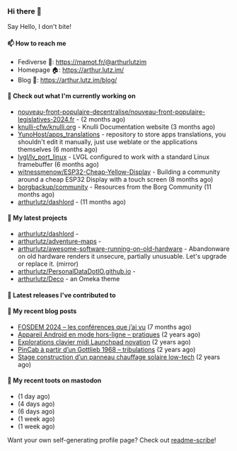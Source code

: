 ### Hi there 👋

Say Hello, I don't bite!

#### 📫 How to reach me

- Fediverse 🐘: https://mamot.fr/@arthurlutzim
- Homepage 🏠: https://arthur.lutz.im/
- Blog 📰: https://arthur.lutz.im/blog/

#### 👷 Check out what I'm currently working on

- [nouveau-front-populaire-decentralise/nouveau-front-populaire-legislatives-2024.fr](https://github.com/nouveau-front-populaire-decentralise/nouveau-front-populaire-legislatives-2024.fr) -  (2 months ago)
- [knulli-cfw/knulli.org](https://github.com/knulli-cfw/knulli.org) - Knulli Documentation website (3 months ago)
- [YunoHost/apps_translations](https://github.com/YunoHost/apps_translations) - repository to store apps translations, you shouldn&#39;t edit it manually, just use weblate or the applications themselves (6 months ago)
- [lvgl/lv_port_linux](https://github.com/lvgl/lv_port_linux) - LVGL configured to work with a standard Linux framebuffer (6 months ago)
- [witnessmenow/ESP32-Cheap-Yellow-Display](https://github.com/witnessmenow/ESP32-Cheap-Yellow-Display) - Building a community around a cheap ESP32 Display with a touch screen (8 months ago)
- [borgbackup/community](https://github.com/borgbackup/community) - Resources from the Borg Community (11 months ago)
- [arthurlutz/dashlord](https://github.com/arthurlutz/dashlord) -  (11 months ago)

#### 🌱 My latest projects

- [arthurlutz/dashlord](https://github.com/arthurlutz/dashlord) - 
- [arthurlutz/adventure-maps](https://github.com/arthurlutz/adventure-maps) - 
- [arthurlutz/awesome-software-running-on-old-hardware](https://github.com/arthurlutz/awesome-software-running-on-old-hardware) - Abandonware on old hardware renders it unsecure, partially unusuable. Let&#39;s upgrade or replace it. (mirror)
- [arthurlutz/PersonalDataDotIO.github.io](https://github.com/arthurlutz/PersonalDataDotIO.github.io) - 
- [arthurlutz/Deco](https://github.com/arthurlutz/Deco) - an Omeka theme

#### 🔭 Latest releases I've contributed to


#### 📜 My recent blog posts

- [FOSDEM 2024 – les conférences que j’ai vu](https://arthur.lutz.im/blog/2024/02/22/fosdem-2024-les-conferences-que-jai-vu/) (7 months ago)
- [Appareil Android en mode hors-ligne – pratiques](https://arthur.lutz.im/blog/2022/10/17/appareil-android-en-mode-hors-ligne-pratiques/) (2 years ago)
- [Explorations clavier midi Launchpad novation](https://arthur.lutz.im/blog/2022/02/28/explorations-clavier-midi-launchpad-novation/) (2 years ago)
- [PinCab à partir d’un Gottlieb 1968 – tribulations](https://arthur.lutz.im/blog/2022/02/27/pincab-a-partir-dun-gottlieb-1968-tribulations/) (2 years ago)
- [Stage construction d’un panneau chauffage solaire low-tech](https://arthur.lutz.im/blog/2022/02/27/stage-construction-dun-panneau-chauffage-solaire-low-tech/) (2 years ago)

#### 🐘 My recent toots on mastodon

- [](https://mamot.fr/@arthurlutzim/113193321421673451) (1 day ago)
- [](https://mamot.fr/@arthurlutzim/113175521780811648) (4 days ago)
- [](https://mamot.fr/@arthurlutzim/113165824944259078) (6 days ago)
- [](https://mamot.fr/@arthurlutzim/113148823258928985) (1 week ago)
- [](https://mamot.fr/@arthurlutzim/113137896014904302) (1 week ago)

Want your own self-generating profile page? Check out [readme-scribe](https://github.com/muesli/readme-scribe)!
